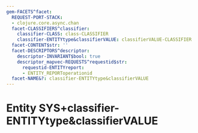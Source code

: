 ```yaml
---
gem-FACETS^facet:
  REQUEST-PORT-STACK:
  - clojure.core.async.chan
  facet-CLASSIFIERS^classifier:
    classifier-CLASS: class-CLASSIFIER
    classifier-ENTITYtype&classifierVALUE: classifierVALUE-CLASSIFIER
  facet-CONTENT$str: ''
  facet-DESCRIPTORS^descriptor:
    descriptor-INVARIANT$bool: true
    descriptor_mapvec-REQUESTS^requestid$str:
      requestid-ENTITYreport:
      - ENTITY_REPORToperationid
  facet-NAME&?: classifier-ENTITYtype&classifierVALUE
---
```

# Entity SYS+classifier-ENTITYtype&classifierVALUE

